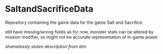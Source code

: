 # SaltandSacrificeData
Repository containing the game data for the game Salt and Sacrifice

still have missing/wrong fields as for now, monster stats can be altered by mission modifier, so might not be accurate representation of in-game power 

*shamelessly stolen description from dim*
